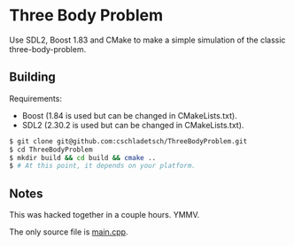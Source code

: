 # Three Body Problem

Use SDL2, Boost 1.83 and CMake to make a simple simulation of the classic three-body-problem.

## Building

Requirements:
* Boost (1.84 is used but can be changed in CMakeLists.txt).
* SDL2 (2.30.2 is used but can be changed in CMakeLists.txt).

```bash
$ git clone git@github.com:cschladetsch/ThreeBodyProblem.git
$ cd ThreeBodyProblem
$ mkdir build && cd build && cmake ..
$ # At this point, it depends on your platform.
```

## Notes

This was hacked together in a couple hours. YMMV. 

The only source file is [main.cpp](#main.cpp).






